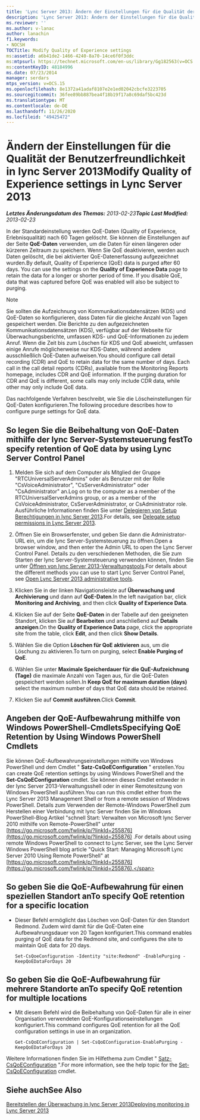 ```yaml
---
title: 'Lync Server 2013: Ändern der Einstellungen für die Qualität der Benutzerfreundlichkeit'
description: 'Lync Server 2013: Ändern der Einstellungen für die Qualität der Benutzerfreundlichkeit.'
ms.reviewer: ''
ms.author: v-lanac
author: lanachin
f1.keywords:
- NOCSH
TOCTitle: Modify Quality of Experience settings
ms:assetid: a6b41de2-1466-4240-8a70-14ce6f0f3ddc
ms:mtpsurl: https://technet.microsoft.com/en-us/library/Gg182563(v=OCS.15)
ms:contentKeyID: 48184996
ms.date: 07/23/2014
manager: serdars
mtps_version: v=OCS.15
ms.openlocfilehash: 8e1372a41adaf8107e2e1ed02042cbcfe3223705
ms.sourcegitcommit: 36fee89bb887bea4f18b19f17a8c69daf5bc423d
ms.translationtype: MT
ms.contentlocale: de-DE
ms.lasthandoff: 11/26/2020
ms.locfileid: "49425472"
---
```

# <a name="modify-quality-of-experience-settings-in-lync-server-2013"></a><span data-ttu-id="8f54e-103">Ändern der Einstellungen für die Qualität der Benutzerfreundlichkeit in lync Server 2013</span><span class="sxs-lookup"><span data-stu-id="8f54e-103">Modify Quality of Experience settings in Lync Server 2013</span></span>

<div data-xmlns="http://www.w3.org/1999/xhtml">

<div class="topic" data-xmlns="http://www.w3.org/1999/xhtml" data-msxsl="urn:schemas-microsoft-com:xslt" data-cs="https://msdn.microsoft.com/">

<div data-asp="https://msdn2.microsoft.com/asp">



</div>

<div id="mainSection">

<div id="mainBody"><span data-ttu-id="8f54e-104">

<span> </span></span><span class="sxs-lookup"><span data-stu-id="8f54e-104">

<span> </span></span></span>

<span data-ttu-id="8f54e-105">_**Letztes Änderungsdatum des Themas:** 2013-02-23_</span><span class="sxs-lookup"><span data-stu-id="8f54e-105">_**Topic Last Modified:** 2013-02-23_</span></span>

<span data-ttu-id="8f54e-p101">In der Standardeinstellung werden QoE-Daten (Quality of Experience, Erlebnisqualität) nach 60 Tagen gelöscht. Sie können die Einstellungen auf der Seite **QoE-Daten** verwenden, um die Daten für einen längeren oder kürzeren Zeitraum zu speichern. Wenn Sie QoE deaktivieren, werden auch Daten gelöscht, die bei aktivierter QoE-Datenerfassung aufgezeichnet wurden.</span><span class="sxs-lookup"><span data-stu-id="8f54e-p101">By default, Quality of Experience (QoE) data is purged after 60 days. You can use the settings on the **Quality of Experience Data** page to retain the data for a longer or shorter period of time. If you disable QoE, data that was captured before QoE was enabled will also be subject to purging.</span></span>

<div>


> [!NOTE]  
> <span data-ttu-id="8f54e-p102">Sie sollten die Aufzeichnung von Kommunikationsdatensätzen (KDS) und QoE-Daten so konfigurieren, dass Daten für die gleiche Anzahl von Tagen gespeichert werden. Die Berichte zu den aufgezeichneten Kommunikationsdatensätzen (KDS), verfügbar auf der Webseite für Überwachungsberichte, umfassen KDS- und QoE-Informationen zu jedem Anruf. Wenn die Zeit bis zum Löschen für KDS und QoE abweicht, umfassen einige Anrufe möglicherweise nur KDS-Daten, während andere ausschließlich QoE-Daten aufweisen.</span><span class="sxs-lookup"><span data-stu-id="8f54e-p102">You should configure call detail recording (CDR) and QoE to retain data for the same number of days. Each call in the call detail reports (CDRs), available from the Monitoring Reports homepage, includes CDR and QoE information. If the purging duration for CDR and QoE is different, some calls may only include CDR data, while other may only include QoE data.</span></span>



</div>

<span data-ttu-id="8f54e-112">Das nachfolgende Verfahren beschreibt, wie Sie die Löscheinstellungen für QoE-Daten konfigurieren.</span><span class="sxs-lookup"><span data-stu-id="8f54e-112">The following procedure describes how to configure purge settings for QoE data.</span></span>

<div>

## <a name="to-specify-retention-of-qoe-data-by-using-lync-server-control-panel"></a><span data-ttu-id="8f54e-113">So legen Sie die Beibehaltung von QoE-Daten mithilfe der lync Server-Systemsteuerung fest</span><span class="sxs-lookup"><span data-stu-id="8f54e-113">To specify retention of QoE data by using Lync Server Control Panel</span></span>

1.  <span data-ttu-id="8f54e-114">Melden Sie sich auf dem Computer als Mitglied der Gruppe "RTCUniversalServerAdmins" oder als Benutzer mit der Rolle "CsVoiceAdministrator", "CsServerAdministrator" oder "CsAdministrator" an.</span><span class="sxs-lookup"><span data-stu-id="8f54e-114">Log on to the computer as a member of the RTCUniversalServerAdmins group, or as a member of the CsVoiceAdministrator, CsServerAdministrator, or CsAdministrator role.</span></span> <span data-ttu-id="8f54e-115">Ausführliche Informationen finden Sie unter [Delegieren von Setup Berechtigungen in lync Server 2013](lync-server-2013-delegate-setup-permissions.md).</span><span class="sxs-lookup"><span data-stu-id="8f54e-115">For details, see [Delegate setup permissions in Lync Server 2013](lync-server-2013-delegate-setup-permissions.md).</span></span>

2.  <span data-ttu-id="8f54e-116">Öffnen Sie ein Browserfenster, und geben Sie dann die Administrator-URL ein, um die lync Server-Systemsteuerung zu öffnen.</span><span class="sxs-lookup"><span data-stu-id="8f54e-116">Open a browser window, and then enter the Admin URL to open the Lync Server Control Panel.</span></span> <span data-ttu-id="8f54e-117">Details zu den verschiedenen Methoden, die Sie zum Starten der lync Server-Systemsteuerung verwenden können, finden Sie unter [Öffnen von lync Server 2013-Verwaltungstools](lync-server-2013-open-lync-server-administrative-tools.md).</span><span class="sxs-lookup"><span data-stu-id="8f54e-117">For details about the different methods you can use to start Lync Server Control Panel, see [Open Lync Server 2013 administrative tools](lync-server-2013-open-lync-server-administrative-tools.md).</span></span>

3.  <span data-ttu-id="8f54e-118">Klicken Sie in der linken Navigationsleiste auf **Überwachung und Archivierung** und dann auf **QoE-Daten**.</span><span class="sxs-lookup"><span data-stu-id="8f54e-118">In the left navigation bar, click **Monitoring and Archiving**, and then click **Quality of Experience Data**.</span></span>

4.  <span data-ttu-id="8f54e-119">Klicken Sie auf der Seite **QoE-Daten** in der Tabelle auf den geeigneten Standort, klicken Sie auf **Bearbeiten** und anschließend auf **Details anzeigen**.</span><span class="sxs-lookup"><span data-stu-id="8f54e-119">On the **Quality of Experience Data** page, click the appropriate site from the table, click **Edit**, and then click **Show Details**.</span></span>

5.  <span data-ttu-id="8f54e-120">Wählen Sie die Option **Löschen für QoE aktivieren** aus, um die Löschung zu aktivieren.</span><span class="sxs-lookup"><span data-stu-id="8f54e-120">To turn on purging, select **Enable Purging of QoE**.</span></span>

6.  <span data-ttu-id="8f54e-121">Wählen Sie unter **Maximale Speicherdauer für die QuE-Aufzeichnung (Tage)** die maximale Anzahl von Tagen aus, für die QoE-Daten gespeichert werden sollen.</span><span class="sxs-lookup"><span data-stu-id="8f54e-121">In **Keep QoE for maximum duration (days)** select the maximum number of days that QoE data should be retained.</span></span>

7.  <span data-ttu-id="8f54e-122">Klicken Sie auf **Commit ausführen**.</span><span class="sxs-lookup"><span data-stu-id="8f54e-122">Click **Commit**.</span></span>

</div>

<div>

## <a name="specifying-qoe-retention-by-using-windows-powershell-cmdlets"></a><span data-ttu-id="8f54e-123">Angeben der QoE-Aufbewahrung mithilfe von Windows PowerShell-Cmdlets</span><span class="sxs-lookup"><span data-stu-id="8f54e-123">Specifying QoE Retention by Using Windows PowerShell Cmdlets</span></span>

<span data-ttu-id="8f54e-124">Sie können QoE-Aufbewahrungseinstellungen mithilfe von Windows PowerShell und dem Cmdlet " **Satz-CsQoEConfiguration** " erstellen.</span><span class="sxs-lookup"><span data-stu-id="8f54e-124">You can create QoE retention settings by using Windows PowerShell and the **Set-CsQoEConfiguration** cmdlet.</span></span> <span data-ttu-id="8f54e-125">Sie können dieses Cmdlet entweder in der lync Server 2013-Verwaltungsshell oder in einer Remotesitzung von Windows PowerShell ausführen.</span><span class="sxs-lookup"><span data-stu-id="8f54e-125">You can run this cmdlet either from the Lync Server 2013 Management Shell or from a remote session of Windows PowerShell.</span></span> <span data-ttu-id="8f54e-126">Details zum Verwenden der Remote-Windows PowerShell zum Herstellen einer Verbindung mit lync Server finden Sie im Windows PowerShell-Blog Artikel "schnell Start: Verwalten von Microsoft lync Server 2010 mithilfe von Remote-PowerShell" unter [https://go.microsoft.com/fwlink/p/?linkId=255876](https://go.microsoft.com/fwlink/p/?linkid=255876) .</span><span class="sxs-lookup"><span data-stu-id="8f54e-126">For details about using remote Windows PowerShell to connect to Lync Server, see the Lync Server Windows PowerShell blog article "Quick Start: Managing Microsoft Lync Server 2010 Using Remote PowerShell" at [https://go.microsoft.com/fwlink/p/?linkId=255876](https://go.microsoft.com/fwlink/p/?linkid=255876).</span></span>

<div>

## <a name="to-specify-qoe-retention-for-a-specific-location"></a><span data-ttu-id="8f54e-127">So geben Sie die QoE-Aufbewahrung für einen speziellen Standort an</span><span class="sxs-lookup"><span data-stu-id="8f54e-127">To specify QoE retention for a specific location</span></span>

  - <span data-ttu-id="8f54e-128">Dieser Befehl ermöglicht das Löschen von QoE-Daten für den Standort Redmond. Zudem wird damit für die QoE-Daten eine Aufbewahrungsdauer von 20 Tagen konfiguriert.</span><span class="sxs-lookup"><span data-stu-id="8f54e-128">This command enables purging of QoE data for the Redmond site, and configures the site to maintain QoE data for 20 days.</span></span>
    
        Set-CsQoeConfiguration -Identity "site:Redmond" -EnablePurging -KeepQoEDataForDays 20

</div>

<div>

## <a name="to-specify-qoe-retention-for-multiple-locations"></a><span data-ttu-id="8f54e-129">So geben Sie die QoE-Aufbewahrung für mehrere Standorte an</span><span class="sxs-lookup"><span data-stu-id="8f54e-129">To specify QoE retention for multiple locations</span></span>

  - <span data-ttu-id="8f54e-130">Mit diesem Befehl wird die Beibehaltung von QoE-Daten für alle in einer Organisation verwendeten QoE-Konfigurationseinstellungen konfiguriert.</span><span class="sxs-lookup"><span data-stu-id="8f54e-130">This command configures QoE retention for all the QoE configuration settings in use in an organization.</span></span>
    
        Get-CsQoEConfiguration | Set-CsQoEConfiguration-EnablePurging -KeepQoEDataForDays 20 

</div>

<span data-ttu-id="8f54e-131">Weitere Informationen finden Sie im Hilfethema zum Cmdlet " [Satz-CsQoEConfiguration](https://docs.microsoft.com/powershell/module/skype/Set-CsQoEConfiguration) ".</span><span class="sxs-lookup"><span data-stu-id="8f54e-131">For more information, see the help topic for the [Set-CsQoEConfiguration](https://docs.microsoft.com/powershell/module/skype/Set-CsQoEConfiguration) cmdlet.</span></span>

</div>

<div>

## <a name="see-also"></a><span data-ttu-id="8f54e-132">Siehe auch</span><span class="sxs-lookup"><span data-stu-id="8f54e-132">See Also</span></span>


[<span data-ttu-id="8f54e-133">Bereitstellen der Überwachung in lync Server 2013</span><span class="sxs-lookup"><span data-stu-id="8f54e-133">Deploying monitoring in Lync Server 2013</span></span>](lync-server-2013-deploying-monitoring.md)  
  

<span data-ttu-id="8f54e-134"></div>

</div>

<span> </span>

</div>

</div>

</span><span class="sxs-lookup"><span data-stu-id="8f54e-134"></div>

</div>

<span> </span>

</div>

</div>

</span></span></div>

